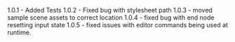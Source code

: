 1.0.1 - Added Tests
1.0.2 - Fixed bug with stylesheet path
1.0.3 - moved sample scene assets to correct location
1.0.4 - fixed bug with end node resetting input state
1.0.5 - fixed issues with editor commands being used at runtime.